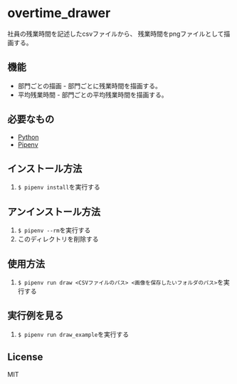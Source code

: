 # overtime_drawer

社員の残業時間を記述したcsvファイルから、
残業時間をpngファイルとして描画する。

## 機能

- 部門ごとの描画 - 部門ごとに残業時間を描画する。
- 平均残業時間 - 部門ごとの平均残業時間を描画する。

## 必要なもの

- [Python](https://www.python.org/)
- [Pipenv](https://pipenv-ja.readthedocs.io/)

## インストール方法

1. `$ pipenv install`を実行する

## アンインストール方法

1. `$ pipenv --rm`を実行する
1. このディレクトリを削除する

## 使用方法

1. `$ pipenv run draw <CSVファイルのパス> <画像を保存したいフォルダのパス>`を実行する

## 実行例を見る

1. `$ pipenv run draw_example`を実行する

## License

MIT
